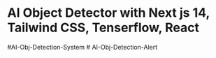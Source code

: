 # AI Object Detector with Next js 14, Tailwind CSS, Tenserflow, React 
# A I - O b j - D e t e c t i o n - S y s t e m 
 
 
#   A I - O b j - D e t e c t i o n - A l e r t  
 